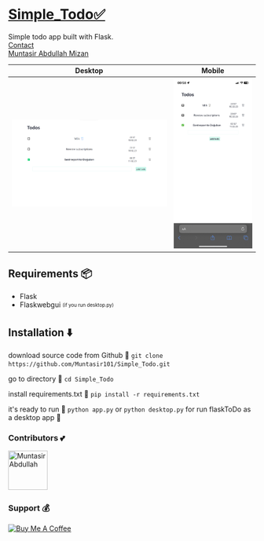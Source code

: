 # [Simple_Todo✅](https://github.com/Muntasir101/Simple_Todo)

Simple todo app built with Flask.
<br/>
[Contact](mailto:muntasir.abdullah01@gmail.com)<br/>
[Muntasir Abdullah Mizan](https://www.buymeacoffee.com/muntasir101)

|              Desktop               |              Mobile               |
| :--------------------------------: | :-------------------------------: |
| ![appDesktop](/images/desktop.png) | ![appMobile](/images/mobile.jpeg) |

## Requirements 📦

- Flask
- Flaskwebgui <sub><sup>(if you run desktop.py)</sup></sub>

## Installation ⬇️

download source code from Github 💾
`git clone https://github.com/Muntasir101/Simple_Todo.git`

go to directory 📁
`cd Simple_Todo`

install requirements.txt 🔽
`pip install -r requirements.txt`

it's ready to run 🎉
`python app.py`
or
`python desktop.py`
for run flaskToDo as a desktop app 💯

### Contributors 💕

<a href="https://github.com/muntasir101"><img src="https://avatars.githubusercontent.com/u/13697856?v=4" title="Muntasir Abdullah" width="80" height="80"></a>


### Support 💰

<a href="https://www.buymeacoffee.com/muntasir101" target="_blank"><img src="https://cdn.buymeacoffee.com/buttons/v2/arial-red.png" alt="Buy Me A Coffee" style="height: 60px !important;width: 217px !important;" ></a>
